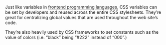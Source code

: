 Just like variables in [frontend programming languages](https://roadmap.sh/frontend/languages), CSS variables can be set by developers and reused across the entire CSS stylesheets. They’re great for centralizing global values that are used throughout the web site’s code.

They’re also heavily used by CSS frameworks to set constants such as the value of colors (i.e. “black” being “#222” instead of “000”.)
